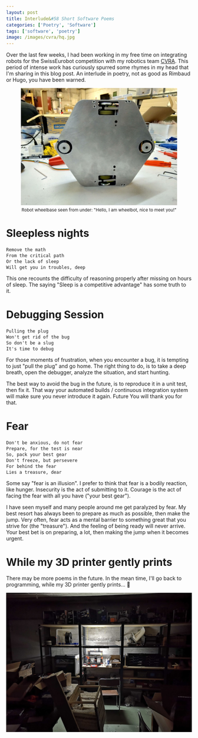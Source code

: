 ```yaml
---
layout: post
title: Interlude&#58 Short Software Poems
categories: ['Poetry', 'Software']
tags: ['software', 'poetry']
image: /images/cvra/hq.jpg
---
```


Over the last few weeks, I had been working in my free time on integrating robots for the SwissEurobot competition with my robotics team [CVRA](https://www.cvra.ch/).
This period of intense work has curiously spurred some rhymes in my head that I'm sharing in this blog post.
An interlude in poetry, not as good as Rimbaud or Hugo, you have been warned.

<figure>
    <center>
    <img src="/images/cvra/base.jpg" alt="Robot wheelbase seen from under: 'Hello, I am wheelbot, nice to meet you!'">
    <figcaption>
        <small>Robot wheelbase seen from under: "Hello, I am wheelbot, nice to meet you!"</small>
    </figcaption>
    </center>
</figure>

# Sleepless nights

```
Remove the math
From the critical path
Or the lack of sleep
Will get you in troubles, deep
```

This one recounts the difficulty of reasoning properly after missing on hours of sleep.
The saying "Sleep is a competitive advantage" has some truth to it.

# Debugging Session

```
Pulling the plug
Won't get rid of the bug
So don't be a slug
It's time to debug
```

For those moments of frustration, when you encounter a bug, it is tempting to just "pull the plug" and go home.
The right thing to do, is to take a deep breath, open the debugger, analyze the situation, and start hunting.

The best way to avoid the bug in the future, is to reproduce it in a unit test, then fix it.
That way your automated builds / continuous integration system will make sure you never introduce it again.
Future You will thank you for that.

# Fear

```
Don't be anxious, do not fear
Prepare, for the test is near
So, pack your best gear
Don't freeze, but persevere
For behind the fear
Lies a treasure, dear
```

Some say "fear is an illusion".
I prefer to think that fear is a bodily reaction, like hunger.
Insecurity is the act of submitting to it.
Courage is the act of facing the fear with all you have ("your best gear").

I have seen myself and many people around me get paralyzed by fear.
My best resort has always been to prepare as much as possible, then make the jump.
Very often, fear acts as a mental barrier to something great that you strive for (the "treasure").
And the feeling of being ready will never arrive.
Your best bet is on preparing, a lot, then making the jump when it becomes urgent.

# While my 3D printer gently prints

There may be more poems in the future.
In the mean time, I'll go back to programming, while my 3D printer gently prints... 🎵

![CVRA Headquarters in the dark, while the 3D printer gently prints](/images/cvra/hq.jpg)
